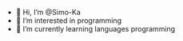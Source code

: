 - 👋 Hi, I’m @Simo-Ka
- 👀 I’m interested in programming 
- 🌱 I’m currently learning languages programming 

<!---- 💞️ I’m looking to collaborate on ...
- 📫 How to reach me ...


Simo-Ka/Simo-Ka is a ✨ special ✨ repository because its `README.md` (this file) appears on your GitHub profile.
You can click the Preview link to take a look at your changes.
--->
